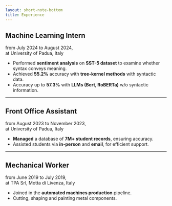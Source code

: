 ```yaml
--- 
layout: short-note-bottom
title: Experience 
---
```


## Machine Learning Intern
from July 2024 to August 2024,  
at University of Padua, Italy  

- Performed **sentiment analysis** on **SST-5 dataset** to examine whether
  syntax conveys meaning.
- Achieved **55.2%** accuracy with **tree-kernel methods** with syntactic data. 
- Accuracy up to **57.3%** with **LLMs (Bert, RoBERTa)** w/o syntactic
  information.

---

## Front Office Assistant
from August 2023 to November 2023,  
at University of Padua, Italy

- **Managed** a database of **7M+ student records**, ensuring accuracy.
- Assisted students via **in-person** and **email**, for efficient support.

---

## Mechanical Worker
from June 2019 to July 2019,  
at TPA Srl, Motta di Livenza, Italy  

- Joined in the **automated machines production** pipeline.
- Cutting, shaping and painting metal components.

